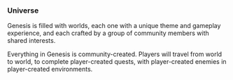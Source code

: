 
<h3>Universe</h2>
<p>Genesis is filled with worlds, each one with a unique theme and gameplay experience, and each crafted by a group of community members with shared interests.</p>
<p>Everything in Genesis is community-created. Players will travel from world to world, to complete player-created quests, with player-created enemies in player-created environments.</p>
